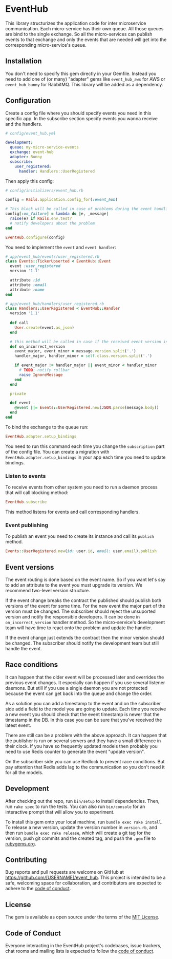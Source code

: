 # EventHub

This library structurizes the application code for inter microservice communication.
Each micro-service has their own queue. All those queues are bind to the single exchange. So all the
micro-services can publish events to that exchange and only the events that are needed will get into
the corresponding micro-service's queue.

## Installation

You don't need to specify this gem directly in your Gemfile. Instead you need to add one of (or many) 
"adapter" gems like `event_hub_aws` for AWS or `event_hub_bunny` for RabbitMQ. This library will be added
as a dependency.

## Configuration

Create a config file where you should specify events you need in this specific app. In the subscribe
section specify events you wanna receive and the handlers.

```yaml
# config/event_hub.yml

development:
  queue: my-micro-service-events
  exchange: event-hub
  adapter: Bunny
  subscribe:
    user_registered:
      handler: Handlers::UserRegistered
```

Then apply this config:

```ruby
# config/initializers/event_hub.rb

config = Rails.application.config_for(:event_hub)

# This block will be called in case of problems during the event handling
config[:on_failure] = lambda do |e, _message|
  raise(e) if Rails.env.test?
  # notify developers about the problem
end

EventHub.configure(config)
```

You need to implement the `event` and `event handler`:

```ruby
# app/event_hub/events/user_registered.rb
class Events::TickerUpserted < EventHub::Event
  event :user_registered
  version '1.1'

  attribute :id
  attribute :email
  attribute :name
end

# app/event_hub/handlers/user_registered.rb
class Handlers::UserRegistered < EventHub::Handler
  version '1.1'
  
  def call
    User.create(event.as_json)
  end

  # this method will be called in case if the received event version isn't eql to the handler version
  def on_incorrect_version
    event_major, event_minor = message.version.split('.')
    handler_major, handler_minor = self.class.version.split('.')

    if event_major != handler_major || event_minor < handler_minor
      # TODO: notify rollbar
      raise IgnoreMessage
    end
  end

  private

  def event
    @event ||= Events::UserRegistered.new(JSON.parse(message.body))
  end
end
```

To bind the exchange to the queue run:

```ruby
EventHub.adapter.setup_bindings
```
You need to run this command each time you change the `subscription` part of the config file.
You can create a migration with `EventHub.adapter.setup_bindings` in your app each time you 
need to update bindings. 

### Listen to events

To receive events from other system you need to run a daemon process that will call blocking method:
```ruby
EventHub.subscribe
```
This method listens for events and call corresponding handlers.

### Event publishing

To publish an event you need to create its instance and call its `publish` method.

```ruby
Events::UserRegistered.new(id: user.id, email: user.email).publish
```

## Event versions

The event routing is done based on the event name. So if you want let's say to add an attribute to the event
you must upgrade its version. We recommend two-level version structure. 

If the event change breaks the contract the published should publish both versions of the event for some time.
For the new event the major part of the version must be changed.
The subscriber should reject the unsuported version and notify the responsible developers. It can be done in
`on_incorrect_version` handler method. So the micro-service's development team will have time to react onto the
problem and update the handler.

If the event change just extends the contract then the minor version should be changed. The subscriber should
notify the development team but still handle the event.

## Race conditions

It can happen that the older event will be processed later and overrides the previous event changes. It especially
can happen if you use several listener daemons. But still if you use a single daemon you are not protected because
the event can get back into the queue and change the order.

As a solution you can add a timestamp to the event and on the subscriber side add a field to the model you are
going to update. Each time you receive a new event you should check that the event timestamp is newer that the
timestamp in the DB. In this case you can be sure that you've received the latest event.

There are still can be a problem with the above approach. It can happen that the publisher is run on several
servers and they have a small difference in their clock. If you have so frequently updated models then probably
you need to use Redis counter to generate the event "update version".

On the subscriber side you can use Redlock to prevent race conditions. But pay attention that Redis adds lag to
the communication so you don't need it for all the models.                           

## Development

After checking out the repo, run `bin/setup` to install dependencies. Then, run `rake spec` to run the tests. You can also run `bin/console` for an interactive prompt that will allow you to experiment.

To install this gem onto your local machine, run `bundle exec rake install`. To release a new version, update the version number in `version.rb`, and then run `bundle exec rake release`, which will create a git tag for the version, push git commits and the created tag, and push the `.gem` file to [rubygems.org](https://rubygems.org).

## Contributing

Bug reports and pull requests are welcome on GitHub at https://github.com/[USERNAME]/event_hub. This project is intended to be a safe, welcoming space for collaboration, and contributors are expected to adhere to the [code of conduct](https://github.com/[USERNAME]/event_hub/blob/master/CODE_OF_CONDUCT.md).

## License

The gem is available as open source under the terms of the [MIT License](https://opensource.org/licenses/MIT).

## Code of Conduct

Everyone interacting in the EventHub project's codebases, issue trackers, chat rooms and mailing lists is expected to follow the [code of conduct](https://github.com/[USERNAME]/event_hub/blob/master/CODE_OF_CONDUCT.md).
